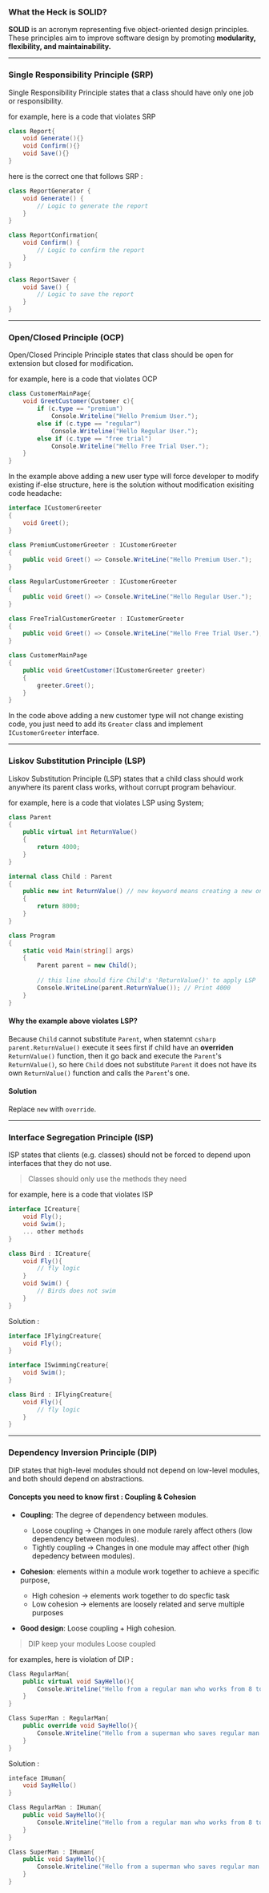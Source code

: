 ### What the Heck is SOLID?
**SOLID** is an acronym representing five object-oriented design principles. These principles aim to improve software design by promoting **modularity, flexibility, and maintainability.**

---
### Single Responsibility Principle (SRP)
Single Responsibility Principle states that a class should have only one job or responsibility.

for example, here is a code that violates SRP
```csharp
class Report{
    void Generate(){}
    void Confirm(){}
    void Save(){}
}
```
here is the correct one that follows SRP :
```csharp
class ReportGenerator {
    void Generate() {
        // Logic to generate the report
    }
}
```
```csharp
class ReportConfirmation{
    void Confirm() {
        // Logic to confirm the report
    }
}
```
```csharp
class ReportSaver {
    void Save() {
        // Logic to save the report
    }
}
```
---
### Open/Closed Principle (OCP)
Open/Closed Principle Principle states that class should be open for extension but closed for modification.

for example, here is a code that violates OCP
```csharp
class CustomerMainPage{
    void GreetCustomer(Customer c){
        if (c.type == "premium")
            Console.Writeline("Hello Premium User.");
        else if (c.type == "regular")
            Console.Writeline("Hello Regular User.");
        else if (c.type == "free trial")
            Console.Writeline("Hello Free Trial User.");
    }
}
```
In the example above adding a new user type will force developer to modify existing if-else structure, here is the solution without modification exisiting code headache:
```csharp
interface ICustomerGreeter
{
    void Greet();
}
```
```csharp
class PremiumCustomerGreeter : ICustomerGreeter
{
    public void Greet() => Console.WriteLine("Hello Premium User.");
}
```
```csharp
class RegularCustomerGreeter : ICustomerGreeter
{
    public void Greet() => Console.WriteLine("Hello Regular User.");
}
```
```csharp
class FreeTrialCustomerGreeter : ICustomerGreeter
{
    public void Greet() => Console.WriteLine("Hello Free Trial User.");
}
```
```csharp
class CustomerMainPage
{
    public void GreetCustomer(ICustomerGreeter greeter)
    {
        greeter.Greet();
    }
}
```
In the code above adding a new customer type will not change existing code, you just need to add its ```Greater``` class and implement ```ICustomerGreeter``` interface.

---
### Liskov Substitution Principle (LSP)
Liskov Substitution Principle (LSP) states that a child class should work anywhere its parent class works, without corrupt program behaviour.

for example, here is a code that violates LSP
using System;

```csharp
class Parent
{
    public virtual int ReturnValue()
    {
        return 4000;
    }
}
```
```csharp
internal class Child : Parent
{
    public new int ReturnValue() // new keyword means creating a new one with the same name
    {
        return 8000;
    }
}
```
```csharp
class Program
{
    static void Main(string[] args)
    {
        Parent parent = new Child();
        
        // this line should fire Child's 'ReturnValue()' to apply LSP
        Console.WriteLine(parent.ReturnValue()); // Print 4000 
    }
}
```
#### Why the example above violates LSP?
Because ```Child``` cannot substitute ```Parent```, when statemnt ```csharp parent.ReturnValue()``` execute it sees first if child have an **overriden** ```ReturnValue()``` function, then it go back and execute the ```Parent```'s ```ReturnValue()```, so here ```Child``` does not substitute ```Parent``` it does not have its own ```ReturnValue()``` function and calls the ```Parent```'s one.

#### Solution
Replace ```new``` with ```override```.

---
### Interface Segregation Principle (ISP)
ISP states that clients (e.g. classes) should not be forced to depend upon interfaces that they do not use.
> Classes should only use the methods they need

for example, here is a code that violates ISP
```csharp
interface ICreature{
    void Fly();
    void Swim();
    ... other methods
}
```
```csharp
class Bird : ICreature{
    void Fly(){
        // fly logic
    }
    void Swim() {
        // Birds does not swim 
    }
}
```

Solution :
```csharp
interface IFlyingCreature{
    void Fly();
}
```
```csharp
interface ISwimmingCreature{
    void Swim();
}
```
```csharp
class Bird : IFlyingCreature{
    void Fly(){
        // fly logic
    }
}
```

---
### Dependency Inversion Principle (DIP)
DIP states that high-level modules should not depend on low-level modules, and both should depend on abstractions.

#### Concepts you need to know first : Coupling & Cohesion

- **Coupling**: The degree of dependency between modules.  
  - Loose coupling → Changes in one module rarely affect others (low dependency between modules).
  - Tightly coupling → Changes in one module may affect other (high depedency between modules).

- **Cohesion**: elements within a module work together to achieve a specific purpose,
  - High cohesion → elements work together to do specfic task
  - Low cohesion →  elements are loosely related and serve multiple purposes

- **Good design**: Loose coupling + High cohesion.


> DIP keep your modules Loose coupled

for examples, here is violation of DIP :

```csharp
Class RegularMan{
    public virtual void SayHello(){
        Console.Writeline("Hello from a regular man who works from 8 to 5");
    }
}
```
```csharp
Class SuperMan : RegularMan{
    public override void SayHello(){
        Console.Writeline("Hello from a superman who saves regular man who works from 8 to 5");
    }
}
```

Solution : 
```csharp
inteface IHuman{
    void SayHello()
}
```
```csharp
Class RegularMan : IHuman{
    public void SayHello(){
        Console.Writeline("Hello from a regular man who works from 8 to 5");
    }
}
```
```csharp
Class SuperMan : IHuman{
    public void SayHello(){
        Console.Writeline("Hello from a superman who saves regular man who works from 8 to 5");
    }
}
```



